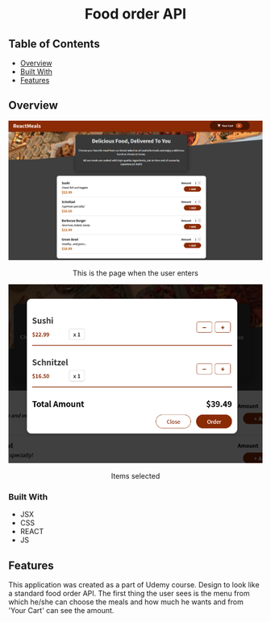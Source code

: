 <h1 align="center">Food order API</h1>


## Table of Contents

- [Overview](#overview)
- [Built With](#built-with)
- [Features](#features)

## Overview

<div align="center">
   <img src="https://github.com/Damyanmd/food-order-app/blob/main/img/front%20page.PNG">
   <p>This is the page when the user enters</p>
   <img src="https://github.com/Damyanmd/food-order-app/blob/main/img/ordered%20meals.PNG">
   <p>Items selected</p>
</div>
 
### Built With

- JSX
- CSS
- REACT
- JS

## Features

This application was created as a part of Udemy course. Design to look like a standard food order API. The first thing the user sees is the menu from which he/she can choose the meals and how much he wants and from 'Your Cart' can see the amount.
